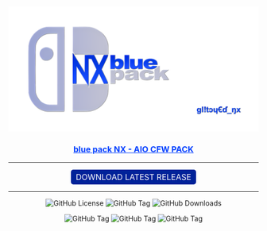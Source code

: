 <p align="center">
  <img src="logo-banner.png?raw=true" alt="Banner">
</p>

<div align="center"> 
  <h3><a href="https://github.com/glitched-nx/blue_pack_NX" style="color:#003fff">blue pack NX - AIO CFW PACK</a></h3>

---
  <a href="https://github.com/glitched-nx/blue_pack_NX/releases/latest" style="background-color: #002299; color: white; padding: 5px 10px; text-align: center; text-decoration: none; display: inline-block; border-radius: 5px; font-size: 16px;">DOWNLOAD LATEST RELEASE</a>
</div>

---
<p align="center">
  <img src="https://img.shields.io/github/license/Atmosphere-NX/Atmosphere?style=plastic&labelColor=%23abc4ff&color=%230d3ce6" alt="GitHub License">
  <img alt="GitHub Tag" src="https://img.shields.io/github/v/tag/glitched-nx/blue_pack_nx?style=plastic&logoSize=auto&label=blue pack NX&labelColor=%23abc4ff&color=%230d3ce6">
 <img src="https://img.shields.io/github/downloads/glitched-nx/blue_pack_nx/total?style=plastic&label=blue pack NX Downloads&labelColor=%23abc4ff&color=%230d3ce6" alt="GitHub Downloads">  
</p>
<p align="center">
<img alt="GitHub Tag" src="https://img.shields.io/github/v/tag/glitched-nx/atmosphere_blue?style=plastic&logoSize=auto&label=atmosph%C3%A8re%20blue&labelColor=%23abc4ff&color=%230d3ce6"> 
<img alt="GitHub Tag" src="https://img.shields.io/github/v/tag/CTCaer/hekate?style=plastic&logoSize=auto&label=hekate&labelColor=%23abc4ff&color=%230d3ce6">
<img alt="GitHub Tag" src="https://img.shields.io/github/v/tag/THZoria/NX_Firmware?style=plastic&logoSize=auto&label=NX Firmware&labelColor=%23abc4ff&color=%230d3ce6">
</p>
